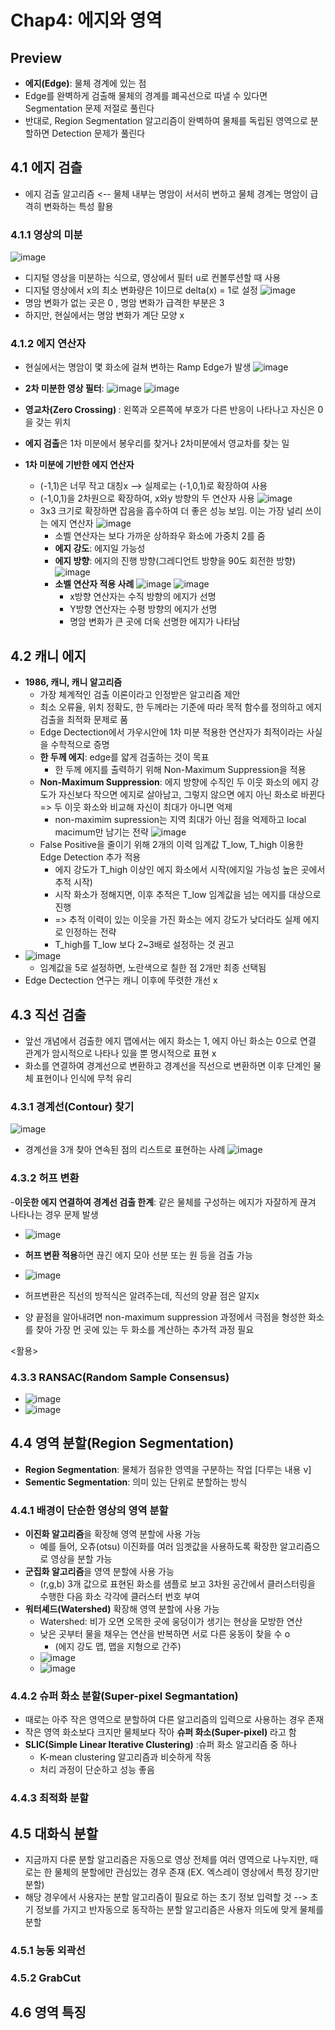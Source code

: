 # Chap4: 에지와 영역

## Preview
- **에지(Edge)**: 물체 경계에 있는 점
-  Edge를 완벽하게 검출해 물체의 경계를 폐곡선으로 따낼 수 있다면 Segmentation 문제 저절로 풀린다
-  반대로, Region Segmentation 알고리즘이 완벽하여 물체를 독립된 영역으로 분할하면 Detection 문제가 풀린다

## 4.1 에지 검츨
- 에지 검출 알고리즘 <-- 물체 내부는 명암이 서서히 변하고 물체 경계는 명암이 급격히 변화하는 특성 활용

### 4.1.1 영상의 미분
![image](https://github.com/user-attachments/assets/230799ae-118c-49e0-9fa3-02c2923255d5)
- 디지털 영상을 미분하는 식으로, 영상에서 필터 u로 컨볼루션할 때 사용
- 디지털 영상에서 x의 최소 변화량은 1이므로 delta(x) = 1로 설정
![image](https://github.com/user-attachments/assets/bc061feb-ec49-481c-8fa8-7857a2abb8b0)
- 명암 변화가 없는 곳은 0 , 명암 변화가 급격한 부분은 3
- 하지만, 현실에서는 명암 변화가 계단 모양 x 

### 4.1.2 에지 연산자
- 현실에서는 명암이 몇 화소에 걸쳐 변하는 Ramp Edge가 발생
![image](https://github.com/user-attachments/assets/c62a3adb-6254-485e-9d47-a75630e3260a)
- **2차 미분한 영상 필터**: ![image](https://github.com/user-attachments/assets/9397ee8e-25ae-4847-84f3-33c99e6cc560)
![image](https://github.com/user-attachments/assets/352a1dd6-e630-43b5-bd58-c8984ef22a1b)

- <b> 영교차(Zero Crossing) </b> : 왼쪽과 오른쪽에 부호가 다른 반응이 나타나고 자신은 0을 갖는 위치
- **에지 검출**은 1차 미분에서 봉우리를 찾거나 2차미분에서 영교차를 찾는 일

- **1차 미분에 기반한 에지 연산자**
  - (-1,1)은 너무 작고 대칭x --> 실제로는 (-1,0,1)로 확장하여 사용
  - (-1,0,1)을 2차원으로 확장하여, x와y 방향의 두 연산자 사용
    ![image](https://github.com/user-attachments/assets/227b4509-689a-458e-bafc-2082ec94faa4)
  - 3x3 크기로 확장하면 잡음을 흡수하여 더 좋은 성능 보임. 이는 가장 널리 쓰이는 에지 연산자
    ![image](https://github.com/user-attachments/assets/bcbba331-024d-4649-a688-a35a959be115)
    - 소벨 연산자는 보다 가까운 상하좌우 화소에 가중치 2를 줌
    - **에지 강도**: 에지일 가능성
    - **에지 방향**: 에지의 진행 방향(그레디언트 방향을 90도 회전한 방향)
      ![image](https://github.com/user-attachments/assets/baa0a697-9be0-4dd1-8f89-eaca29c17362)
    - **소벨 연산자 적용 사례**
    ![image](https://github.com/user-attachments/assets/e841e859-c139-4426-8579-b09c3bf1c5c9)
    ![image](https://github.com/user-attachments/assets/ffa9423b-ba8b-40b1-9e0b-c38c670bbed8)
      - x방향 연산자는 수직 방향의 에지가 선명
      - Y방향 연산자는 수평 방향의 에지가 선명
      - 명암 변화가 큰 곳에 더욱 선명한 에지가 나타남

## 4.2 캐니 에지
- **1986, 캐니, 캐니 알고리즘**
  - 가장 체계적인 검출 이론이라고 인정받은 알고리즘 제안
  - 최소 오류율, 위치 정확도, 한 두께라는 기준에 따라 목적 함수를 정의하고 에지 검출을 최적화 문제로 품
  - Edge Dectection에서 가우시안에 1차 미분 적용한 연산자가 최적이라는 사실을 수학적으로 증명
  - **한 두께 에지**: edge를 얇게 검출하는 것이 목표
    - 한 두께 에지를 출력하기 위해 Non-Maximum Suppression을 적용
  - **Non-Maximum Suppression**: 에지 방향에 수직인 두 이웃 화소의 에지 강도가 자신보다 작으면 에지로 살아남고, 그렇지 않으면 에지 아닌 화소로 바뀐다 => 두 이웃 화소와 비교해 자신이 최대가 아니면 억제
    - non-maximim supression는 지역 최대가 아닌 점을 억제하고 local macimum만 남기는 전략 
    ![image](https://github.com/user-attachments/assets/8a8cc7bc-a005-4714-a982-3eb0146103c8)
  - False Positive을 줄이기 위해 2개의 이력 임계값 T_low, T_high 이용한 Edge Detection 추가 적용
    - 에지 강도가 T_high 이상인 에지 화소에서 시작(에지일 가능성 높은 곳에서 추적 시작)
    - 시작 화소가 정해지면, 이후 추적은 T_low 임계값을 넘는 에지를 대상으로 진행
    - => 추적 이력이 있는 이웃을 가진 화소는 에지 강도가 낮더라도 실제 에지로 인정하는 전략
    -  T_high를 T_low 보다 2~3배로 설정하는 것 권고
- ![image](https://github.com/user-attachments/assets/4c391571-a77c-4e68-b80e-d087e1482b63)
  - 임계값을 5로 설정하면, 노란색으로 칠한 점 2개만 최종 선택됨
- Edge Dectection 연구는 캐니 이후에 뚜렷한 개선 x

## 4.3 직선 검출
- 앞선 개념에서 검출한 에지 맵에서는 에지 화소는 1, 에지 아닌 화소는 0으로 연결 관계가 암시적으로 나타나 있을 뿐 명시적으로 표현 x
- 화소를 연결하여 경계선으로 변환하고 경계선을 직선으로 변환하면 이후 단계인 물체 표현이나 인식에 무척 유리

### 4.3.1 경계선(Contour) 찾기
![image](https://github.com/user-attachments/assets/53a82d1e-edfd-4d2e-a5e4-508acd7c8e29)
- 경계선을 3개 찾아 연속된 점의 리스트로 표현하는 사례
  ![image](https://github.com/user-attachments/assets/9ce4fad3-3687-45b6-8328-c665736b7266)

### 4.3.2 허프 변환
-<b>이웃한 에지 연결하여 경계선 검출 한계</b>: 같은 물체를 구성하는 에지가 자잘하게 끊겨 나타나는 경우 문제 발생 
- ![image](https://github.com/user-attachments/assets/2b888afe-5473-473c-91be-3a819195378a)
- <b>허프 변환 적용</b>하면 끊긴 에지 모아 선분 또는 원 등을 검출 가능
- ![image](https://github.com/user-attachments/assets/b1d50a11-9d63-4596-83a5-562e6cde76c9)

- 허프변환은 직선의 방적식은 알려주는데, 직선의 양끝 점은 알지x
- 양 끝점을 알아내려면 non-maximum suppression 과정에서 극점을 형성한 화소를 찾아 가장 먼 곳에 있는 두 화소를 계산하는 추가적 과정 필요

<활용>

### 4.3.3 RANSAC(Random Sample Consensus)
- ![image](https://github.com/user-attachments/assets/eabe140f-ca4a-45fc-abdc-2c999c6e9e09)
- ![image](https://github.com/user-attachments/assets/2852ba1d-094f-47a9-943e-7fc1981ec213)


## 4.4 영역 분할(Region Segmentation)
- **Region Segmentation**: 물체가 점유한 영역을 구분하는 작업 [다루는 내용 v]
- **Sementic Segmentation**: 의미 있는 단위로 분할하는 방식

### 4.4.1 배경이 단순한 영상의 영역 분할
- **이진화 알고리즘**을 확장해 영역 분할에 사용 가능
  - 예를 들어, 오츄(otsu) 이진화를 여러 임곗값을 사용하도록 확장한 알고리즘으로 영상을 분할 가능
- **군집화 알고리즘**을 영역 분할에 사용 가능
  - (r,g,b) 3개 값으로 표현된 화소를 샘플로 보고 3차원 공간에서 클러스터링을 수행한 다음 화소 각각에 클러스터 번호 부여
- **워터셰드(Watershed)** 확장해 영역 분할에 사용 가능
  - Watershed: 비가 오면 오목한 곳에 웅덩이가 생기는 현상을 모방한 연산
  - 낮은 곳부터 물을 채우는 연산을 반복하면 서로 다른 웅동이 찾을 수 o
    - (에지 강도 맵, 맵을 지형으로 간주)
  - ![image](https://github.com/user-attachments/assets/42fac92b-4d31-4e84-b802-b3ede9b3e4c6)
  - ![image](https://github.com/user-attachments/assets/69cfc6cf-ec93-4856-89c1-78c03e830bbc)

### 4.4.2 슈퍼 화소 분할(Super-pixel Segmantation)
- 때로는 아주 작은 영역으로 분할하여 다른 알고리즘의 입력으로 사용하는 경우 존재
- 작은 영역 화소보다 크지만 물체보다 작아  **슈퍼 화소(Super-pixel)** 라고 함
- **SLIC(Simple Linear Iterative Clustering)** :슈퍼 화소 알고리즘 중 하나
  - K-mean clustering 알고리즘과 비슷하게 작동
  - 처리 과정이 단순하고 성능 좋음
     
### 4.4.3 최적화 분할

## 4.5 대화식 분할
- 지금까지 다룬 분할 알고리즘은 자동으로 영상 전체를 여러 영역으로 나누지만, 때로는 한 물체의 분할에만 관심있는 경우 존재 (EX. 엑스레이 영상에서 특정 장기만 분할)
- 해당 경우에서 사용자는 분할 알고리즘이 필요로 하는 초기 정보 입력할 것 --> 초기 정보를 가지고 반자동으로 동작하는 분할 알고리즘은 사용자 의도에 맞게 물체를 분할

### 4.5.1 능동 외곽선
### 4.5.2 GrabCut

## 4.6 영역 특징

